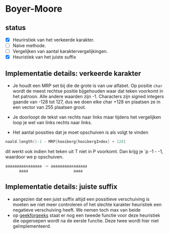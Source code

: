 # Boyer-Moore

## status
- [x] Heurirstiek van het verkeerde karakter.
- [ ] Naïve methode.
- [ ] Vergelijken van aantal karaktervergelijkingen.
- [x] Heuristiek van het juiste suffix

## Implementatie details: verkeerde karakter
- Je houdt een MRP set bij die de grote is van uw alfabet. Op positie `char` wordt
de meest rechtse positie bijgehouden waar dat teken voorkomt in het patroon. Alle
andere waarden zijn -1. Characters zijn signed integers gaande van -128 tot 127, dus we doen elke char +128 en 
plaatsen ze in een vector van 255 plaatsen groot.

- Je doorloopt de tekst van rechts naar links maar tijdens het vergelijken loop je wel 
van links rechts naar links.

- Het aantal possities dat je moet opschuiven is als volgt te vinden
```cpp
naald.length()-1 - MRP[hooiberg[hooibergIndex] + 128]
````
dit werkt ook  indien het teken uit T niet in P voorkomt. Dan krijg je `p -1 - -1, waardoor 
we p opschuiven.
```cpp
aaaaaaaaaxaaaaaa -> aaaaaaaaaxaaaaaa 
      aaaa                    aaaa
```

## Implementatie details: juiste suffix

- aangezien dat een juist suffix altijd een possitieve verschuiving is moeten we niet meer controleren of het slechte karakter heuristiek een negatieve verschuiving heeft. We nemen toch max van beide
- op [geekforgeeks](https://www.geeksforgeeks.org/boyer-moore-algorithm-good-suffix-heuristic/) staat er nog een tweede functie voor deze heuristiek die opgeroepen wordt na de eerste functie. Deze twee wordt hier niet geïmplementeerd.

